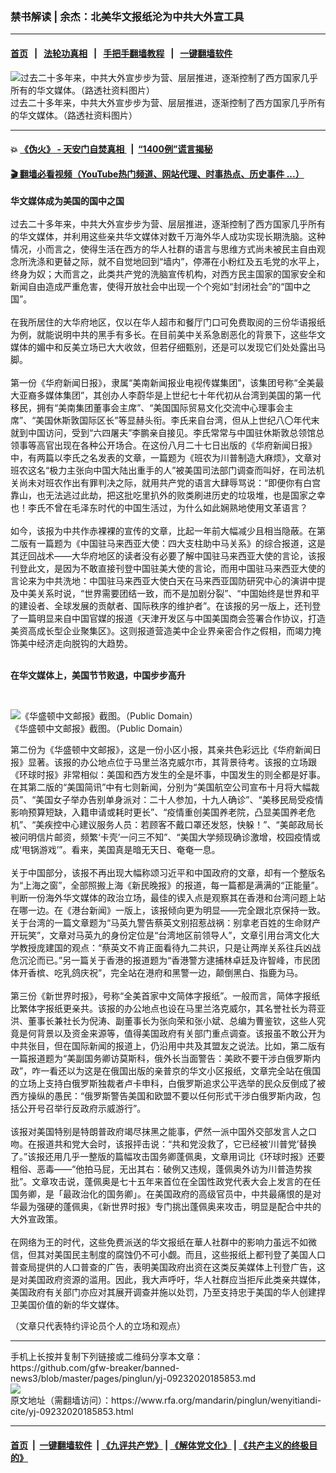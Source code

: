 ### 禁书解读 | 余杰：北美华文报纸沦为中共大外宣工具
------------------------

#### [首页](https://github.com/gfw-breaker/banned-news3/blob/master/README.md) &nbsp;&nbsp;|&nbsp;&nbsp; [法轮功真相](https://github.com/begood0513/basic/blob/master/README.md)  &nbsp;&nbsp;|&nbsp;&nbsp; [手把手翻墙教程](https://github.com/gfw-breaker/guides/wiki)  &nbsp;&nbsp;|&nbsp;&nbsp; [一键翻墙软件](https://github.com/gfw-breaker/nogfw/blob/master/README.md)  



<div id="headerimg">
 <img alt="过去二十多年来，中共大外宣步步为营、层层推进，逐渐控制了西方国家几乎所有的华文媒体。（路透社资料图片）" src="https://www.rfa.org/mandarin/pinglun/wenyitiandi-cite/yj-09232020185853.html/98d656b3-c93d-4d6a-9636-f24010253937.jpeg/image" title="过去二十多年来，中共大外宣步步为营、层层推进，逐渐控制了西方国家几乎所有的华文媒体。（路透社资料图片）"/>
 <div id="headerimgcontents">
  <div id="headerimgcaption">
   <span>
    过去二十多年来，中共大外宣步步为营、层层推进，逐渐控制了西方国家几乎所有的华文媒体。（路透社资料图片）
   </span>
   <!-- zoomattribute -->
  </div>
  <!-- headerimgcaption -->
 </div>
 <!-- headerimagecontents -->
</div>

<hr/>


#### 💥 [《伪火》 - 天安门自焚真相 ](http://158.247.195.190:10000/videos/blog/weihuo.html)&nbsp; |&nbsp; [“1400例”谎言揭秘  ](http://158.247.195.190:10000/videos/blog/jiexi1400.html)

#### [ 🎬  翻墙必看视频（YouTube热门频道、网站代理、时事热点、历史事件 ...）](https://github.com/gfw-breaker/links/blob/master/banned.md)

<div id="storytext">
 <div>
  <div class="slot_header">
  </div>
 </div>
 <p>
  <b>
   华文媒体成为美国的国中之国
  </b>
  <br/>
  <br/>
  过去二十多年来，中共大外宣步步为营、层层推进，逐渐控制了西方国家几乎所有的华文媒体，并利用这些亲共华文媒体对数千万海外华人成功实现长期洗脑。这种情况，小而言之，使得生活在西方的华人社群的语言与思维方式尚未被民主自由观念所洗涤和更替之际，就不自觉地回到“墙内”，停滞在小粉红及五毛党的水平上，终身为奴；大而言之，此类共产党的洗脑宣传机构，对西方民主国家的国家安全和新闻自由造成严重危害，使得开放社会中出现一个个宛如“封闭社会”的“国中之国”。
  <br/>
  <br/>
  在我所居住的大华府地区，仅以在华人超市和餐厅门口可免费取阅的三份华语报纸为例，就能说明中共的黑手有多长。在目前美中关系急剧恶化的背景下，这些华文媒体的媚中和反美立场已大大收敛，但若仔细甄别，还是可以发现它们处处露出马脚。
  <br/>
  <br/>
  第一份《华府新闻日报》，隶属“美南新闻报业电视传媒集团”，该集团号称“全美最大亚裔多媒体集团”，其创办人李蔚华是上世纪七十年代初从台湾到美国的第一代移民，拥有“美南集团董事会主席”、“美国国际贸易文化交流中心理事会主席”、“美国休斯敦国际区长”等显赫头衔。李氏来自台湾，但从上世纪八〇年代末就到中国访问，受到“六四屠夫”李鹏亲自接见。李氏常常与中国驻休斯敦总领馆总领事等高官出现在各种公开场合。在这份八月二十七日出版的《华府新闻日报》中，有两篇以李氏之名发表的文章，一篇题为《班农为川普制造大麻烦》，文章对班农这名“极力主张向中国大陆出重手的人”被美国司法部门调查而叫好，在司法机关尚未对班农作出有罪判决之际，就用共产党的语言大肆辱骂说：“即便你有白宫靠山，也无法逃过此劫，把这批吃里扒外的败类刷进历史的垃圾堆，也是国家之幸也！李氏不曾在毛泽东时代的中国生活过，为什么如此娴熟地使用文革语言？
  <br/>
  <br/>
  如今，该报为中共作赤裸裸的宣传的文章，比起一年前大幅减少且相当隐蔽。在第二版有一篇题为《中国驻马来西亚大使：四大支柱助中马关系》的综合报道，这是其迂回战术——大华府地区的读者没有必要了解中国驻马来西亚大使的言论，该报刊登此文，是因为不敢直接刊登中国驻美大使的言论，而用中国驻马来西亚大使的言论来为中共洗地：中国驻马来西亚大使白天在马来西亚国防研究中心的演讲中提及中美关系时说，“世界需要团结一致，而不是加剧分裂”、“中国始终是世界和平的建设者、全球发展的贡献者、国际秩序的维护者”。在该报的另一版上，还刊登了一篇明显来自中国官媒的报道《天津开发区与中国美国商会签署合作协议，打造美资高成长型企业聚集区》。这则报道营造美中企业界亲密合作之假相，而竭力掩饰美中经济走向脱钩的大趋势。
 </p>
 <p>
  <br/>
  <b>
   在华文媒体上，美国节节败退，中国步步高升
  </b>
 </p>
 <p>
  <b>
  </b>
  <br/>
  <div class="image-inline captioned" style="width:732px;">
   <div style="width:732px;">
    <img alt="《华盛顿中文邮报》截图。（Public Domain）" src="https://www.rfa.org/mandarin/pinglun/wenyitiandi-cite/yj-09232020185853.html/4e7b4cf05a78e1243ee3a72efd776922.jpg" title="《华盛顿中文邮报》截图。（Public Domain）"/>
   </div>
   <div class="image-caption">
    <span style="width:732px;">
     《华盛顿中文邮报》截图。（Public Domain）
    </span>
    <span class="copyright">
    </span>
   </div>
  </div>
 </p>
 <p>
  第二份为《华盛顿中文邮报》，这是一份小区小报，其亲共色彩远比《华府新闻日报》显著。该报的办公地点位于马里兰洛克威尔市，其背景待考。该报的立场跟《环球时报》非常相似：美国和西方发生的全是坏事，中国发生的则全都是好事。在其第二版的“美国简讯”中有七则新闻，分别为“美国航空公司宣布十月将大幅裁员”、“美国女子举办告别单身派对：二十人参加，十九人确诊”、“美移民局受疫情影响预算短缺，入籍申请或耗时更长”、“疫情重创美国养老院，凸显美国养老危机”、“美疾控中心建议服务人员：若顾客不戴口罩还发怒，快躲！”、“美邮政局长被问明信片邮资，频繁‘卡壳’一问三不知”、“美国大学频现确诊激增，校园疫情或成‘甩锅游戏’”。看来，美国真是暗无天日、奄奄一息。
  <br/>
  <br/>
  关于中国部分，该报不再出现大幅称颂习近平和中国政府的文章，却有一个整版名为“上海之窗”，全部照搬上海《新民晚报》的报道，每一篇都是满满的“正能量”。判断一份海外华文媒体的政治立场，最佳的锲入点是观察其在香港和台湾问题上站在哪一边。在《港台新闻》一版上，该报倾向更为明显——完全跟北京保持一致。关于台湾的一篇文章题为“马英九警告蔡英文别招惹战祸：别拿老百姓的生命财产开玩笑”，文章对马英九的身份定位是“台湾地区前领导人”，文章引用台湾文化大学教授庞建国的观点：“蔡英文不肯正面看待九二共识，只是让两岸关系往兵凶战危沉沦而已。”另一篇关于香港的报道题为“香港警方逮捕林卓廷及许智峰，市民团体开香槟、吃乳鸽庆祝”，完全站在港府和黑警一边，颠倒黑白、指鹿为马。
  <br/>
  <br/>
  第三份《新世界时报》，号称“全美首家中文简体字报纸”。一般而言，简体字报纸比繁体字报纸更亲共。该报的办公地点也设在马里兰洛克威尔，其名誉社长为蒋亚洪、董事长兼社长为倪涛、副董事长为张向荣和张小斌、总编为曹鉴钦，这些人究竟是何背景以及资金来源等，值得美国政府有关部门重点调查。该报虽不敢公开为中共张目，但在国际新闻的报道上，仍沿用中共及其盟友之说法。比如，第二版有一篇报道题为“美副国务卿访莫斯科，俄外长当面警告：美欧不要干涉白俄罗斯内政”，咋一看还以为这是在俄国出版的亲普京的华文小区报纸，文章完全站在俄国的立场上支持白俄罗斯独裁者卢卡申科，白俄罗斯追求公平选举的民众反倒成了被西方操纵的愚民：“俄罗斯警告美国和欧盟不要以任何形式干涉白俄罗斯内政，包括公开号召举行反政府示威游行”。
  <br/>
  <br/>
  该报对美国特别是特朗普政府竭尽抹黑之能事，俨然一派中国外交部发言人之口吻。在报道共和党大会时，该报抨击说：“共和党没救了，它已经被‘川普党’替换了。”该报还用几乎一整版的篇幅攻击国务卿蓬佩奥，文章用词比《环球时报》还要粗俗、恶毒——“他拍马屁，无出其右：破例又违规，蓬佩奥外访为川普造势挨批”。文章攻击说，蓬佩奥是七十五年来首位在全国性政党代表大会上发言的在任国务卿，是「最政治化的国务卿」。在美国政府的高级官员中，中共最痛恨的是对华最为强硬的蓬佩奥，《新世界时报》专门挑出蓬佩奥来攻击，明显是配合中共的大外宣政策。
  <br/>
  <br/>
  在网络为王的时代，这些免费派送的华文报纸在華人社群中的影响力虽远不如微信，但其对美国民主制度的腐蚀仍不可小觑。而且，这些报纸上都刊登了美国人口普查局提供的人口普查的广告，表明美国政府出资在这类反美媒体上刊登广告，这是对美国政府资源的滥用。因此，我大声呼吁，华人社群应当拒斥此类亲共媒体，美国政府有关部门亦应对其展开调查并施以处罚，乃至支持忠于美国的华人创建捍卫美国价值的新的华文媒体。
 </p>
 <p>
  （文章只代表特约评论员个人的立场和观点）
 </p>
</div>

<hr/>
手机上长按并复制下列链接或二维码分享本文章：<br/>
https://github.com/gfw-breaker/banned-news3/blob/master/pages/pinglun/yj-09232020185853.md <br/>
<a href='https://github.com/gfw-breaker/banned-news3/blob/master/pages/pinglun/yj-09232020185853.md'><img src='https://github.com/gfw-breaker/banned-news3/blob/master/pages/pinglun/yj-09232020185853.md.png'/></a> <br/>
原文地址（需翻墙访问）：https://www.rfa.org/mandarin/pinglun/wenyitiandi-cite/yj-09232020185853.html


------------------------
#### [首页](https://github.com/gfw-breaker/banned-news3/blob/master/README.md) &nbsp;|&nbsp; [一键翻墙软件](https://github.com/gfw-breaker/nogfw/blob/master/README.md) &nbsp;| [《九评共产党》](https://github.com/gfw-breaker/9ping.md/blob/master/README.md#九评之一评共产党是什么) | [《解体党文化》](https://github.com/gfw-breaker/jtdwh.md/blob/master/README.md) | [《共产主义的终极目的》](https://github.com/gfw-breaker/gczydzjmd.md/blob/master/README.md)


<img src='http://gfw-breaker.win/banned-news3/pages/pinglun/yj-09232020185853.md' width='0px' height='0px'/>